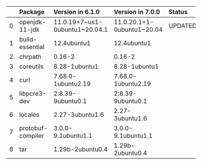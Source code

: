 <!-- markdown-link-check-disable -->

|    | Package           | Version in 6.1.0               | Version in 7.0.0           | Status   |
|---:|:------------------|:-------------------------------|:---------------------------|:---------|
|  0 | openjdk-11-jdk    | 11.0.19+7~us1-0ubuntu1~20.04.1 | 11.0.20.1+1-0ubuntu1~20.04 | UPDATED  |
|  1 | build-essential   | 12.4ubuntu1                    | 12.4ubuntu1                |          |
|  2 | chrpath           | 0.16-2                         | 0.16-2                     |          |
|  3 | coreutils         | 8.28-1ubuntu1                  | 8.28-1ubuntu1              |          |
|  4 | curl              | 7.68.0-1ubuntu2.19             | 7.68.0-1ubuntu2.19         |          |
|  5 | libpcre3-dev      | 2:8.39-9ubuntu0.1              | 2:8.39-9ubuntu0.1          |          |
|  6 | locales           | 2.27-3ubuntu1.6                | 2.27-3ubuntu1.6            |          |
|  7 | protobuf-compiler | 3.0.0-9.1ubuntu1.1             | 3.0.0-9.1ubuntu1.1         |          |
|  8 | tar               | 1.29b-2ubuntu0.4               | 1.29b-2ubuntu0.4           |          |